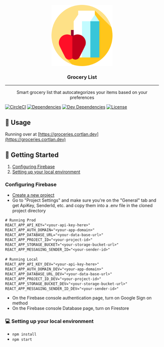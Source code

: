 <p align="center">
  <a href="" rel="noopener">
 <img width=200px height=200px src="./public/favicon.png" alt="Project logo"></a>
</p>

<h3 align="center">Grocery List</h3>

---

<p align="center"> Smart grocery list that autocategorizes your items based on your preferences
    <br> 
</p>

[![CircleCI](https://circleci.com/gh/cortl/grocery-list.svg?style=svg)](https://circleci.com/gh/cortl/grocery-list)
[![Dependencies](https://img.shields.io/david/cortl/grocery-list.svg)](https://david-dm.org/cortl/grocery-list)
[![Dev Dependencies](https://img.shields.io/david/dev/cortl/grocery-list.svg)](https://david-dm.org/cortl/grocery-list?type=dev)
[![License](https://img.shields.io/github/license/cortl/grocery-list.svg)](/LICENSE)

## 🚀 Usage

Running over at [https://groceries.cortlan.dev](https://groceries.cortlan.dev)

## 🔧 Getting Started
1. [Configuring Firebase](#configuring-firebase)
2. [Setting up your local environment](#setting-up-your-local-environment)

### Configuring Firebase
- [Create a new project](https://console.firebase.google.com)
- Go to "Project Settings" and make sure you're on the "General" tab and get ApiKey, SenderId, etc. and copy them into a .env file in the cloned project directory

```dotenv
# Running Prod
REACT_APP_API_KEY="<your-api-key-here>"
REACT_APP_AUTH_DOMAIN="<your-app-domain>"
REACT_APP_DATABASE_URL="<your-data-base-url>"
REACT_APP_PROJECT_ID="<your-project-id>"
REACT_APP_STORAGE_BUCKET="<your-storage-bucket-url>"
REACT_APP_MESSAGING_SENDER_ID="<your-sender-id>"

# Running Local
REACT_APP_API_KEY_DEV="<your-api-key-here>"
REACT_APP_AUTH_DOMAIN_DEV="<your-app-domain>"
REACT_APP_DATABASE_URL_DEV="<your-data-base-url>"
REACT_APP_PROJECT_ID_DEV="<your-project-id>"
REACT_APP_STORAGE_BUCKET_DEV="<your-storage-bucket-url>"
REACT_APP_MESSAGING_SENDER_ID_DEV="<your-sender-id>"
```

- On the Firebase console authentication page, turn on Google Sign on method
- On the Firebase console Database page, turn on Firestore

### 💻  Setting up your local environment
- `npm install`
- `npm start`
